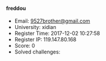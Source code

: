 #### freddou  

* Email: 9527brother@gmail.com  
* University: xidian  
* Register Time: 2017-12-02 10:27:58  
* Register IP: 119.147.80.168  
* Score: 0  
* Solved challenges: 
